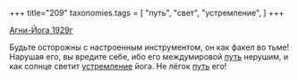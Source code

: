 +++
title="209"
taxonomies.tags = [
 "путь",
 "свет",
 "устремление",
]
+++

[Агни-Йога 1929г](/agni/1929)

Будьте осторожны с настроенным инструментом, он как факел во тьме! Нарушая его, вы вредите себе, ибо его междумировой [путь](/tags/путь) нерушим, и как солнце светит [устремление](/tags/устремление) йога. Не лёгок [путь](/tags/путь) его!